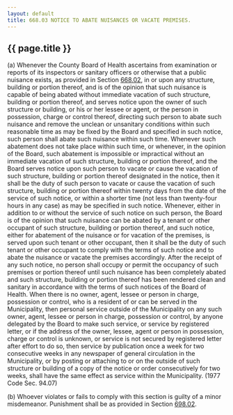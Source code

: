 ---
layout: default 
title: 668.03 NOTICE TO ABATE NUISANCES OR VACATE PREMISES.---

{{ page.title }}
----------------

​(a) Whenever the County Board of Health ascertains from examination or
reports of its inspectors or sanitary officers or otherwise that a
public nuisance exists, as provided in Section [668.02](372c6d5f.html),
in or upon any structure, building or portion thereof, and is of the
opinion that such nuisance is capable of being abated without immediate
vacation of such structure, building or portion thereof, and serves
notice upon the owner of such structure or building, or his or her
lessee or agent, or the person in possession, charge or control thereof,
directing such person to abate such nuisance and remove the unclean or
unsanitary conditions within such reasonable time as may be fixed by the
Board and specified in such notice, such person shall abate such
nuisance within such time. Whenever such abatement does not take place
within such time, or whenever, in the opinion of the Board, such
abatement is impossible or impractical without an immediate vacation of
such structure, building or portion thereof, and the Board serves notice
upon such person to vacate or cause the vacation of such structure,
building or portion thereof designated in the notice, then it shall be
the duty of such person to vacate or cause the vacation of such
structure, building or portion thereof within twenty days from the date
of the service of such notice, or within a shorter time (not less than
twenty-four hours in any case) as may be specified in such notice.
Whenever, either in addition to or without the service of such notice on
such person, the Board is of the opinion that such nuisance can be
abated by a tenant or other occupant of such structure, building or
portion thereof, and such notice, either for abatement of the nuisance
or for vacation of the premises, is served upon such tenant or other
occupant, then it shall be the duty of such tenant or other occupant to
comply with the terms of such notice and to abate the nuisance or vacate
the premises accordingly. After the receipt of any such notice, no
person shall occupy or permit the occupancy of such premises or portion
thereof until such nuisance has been completely abated and such
structure, building or portion thereof has been rendered clean and
sanitary in accordance with the terms of such notices of the Board of
Health. When there is no owner, agent, lessee or person in charge,
possession or control, who is a resident of or can be served in the
Municipality, then personal service outside of the Municipality on any
such owner, agent, lessee or person in charge, possession or control, by
anyone delegated by the Board to make such service, or service by
registered letter, or if the address of the owner, lessee, agent or
person in possession, charge or control is unknown, or service is not
secured by registered letter after effort to do so, then service by
publication once a week for two consecutive weeks in any newspaper of
general circulation in the Municipality, or by posting or attaching to
or on the outside of such structure or building of a copy of the notice
or order consecutively for two weeks, shall have the same effect as
service within the Municipality. (1977 Code Sec. 94.07)

​(b) Whoever violates or fails to comply with this section is guilty of
a minor misdemeanor. Punishment shall be as provided in Section
[698.02](38e2f631.html).

